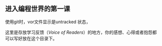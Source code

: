 ## 进入编程世界的第一课

使用git时，vor文件显示是untracked 状态，

这里是存放学习反馈（*Voice of Readers*）的地方，你的感想、心得或者抱怨都可以写好放在这个目录下。